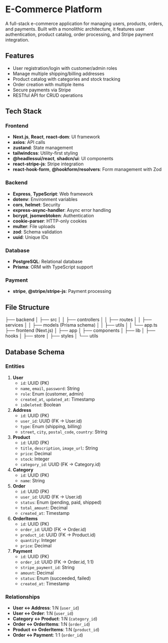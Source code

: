 # E-Commerce Platform

A full-stack e-commerce application for managing users, products, orders, and payments. Built with a monolithic architecture, it features user authentication, product catalog, order processing, and Stripe payment integration.

## Features
- User registration/login with customer/admin roles
- Manage multiple shipping/billing addresses
- Product catalog with categories and stock tracking
- Order creation with multiple items
- Secure payments via Stripe
- RESTful API for CRUD operations

## Tech Stack

### Frontend
- **Next.js**, **React**, **react-dom**: UI framework
- **axios**: API calls
- **zustand**: State management
- **tailwindcss**: Utility-first styling
- **@headlessui/react**, **shadcn/ui**: UI components
- **react-stripe-js**: Stripe integration
- **react-hook-form**, **@hookform/resolvers**: Form management with Zod

### Backend
- **Express**, **TypeScript**: Web framework
- **dotenv**: Environment variables
- **cors**, **helmet**: Security
- **express-async-handler**: Async error handling
- **bcrypt**, **jsonwebtoken**: Authentication
- **cookie-parser**: HTTP-only cookies
- **multer**: File uploads
- **zod**: Schema validation
- **uuid**: Unique IDs

### Database
- **PostgreSQL**: Relational database
- **Prisma**: ORM with TypeScript support

### Payment
- **stripe**, **@stripe/stripe-js**: Payment processing

## File Structure

├── backend
│   ├── src
│   │   ├── controllers
│   │   ├── routes
│   │   ├── services
│   │   ├── models (Prisma schema)
│   │   ├── utils
│   │   └── app.ts
├── frontend (Next.js)
│   ├── app
│   ├── components
│   ├── lib
│   ├── hooks
│   ├── store
│   ├── styles
│   └── utils


## Database Schema

### Entities
1. **User**
   - `id`: UUID (PK)
   - `name`, `email`, `password`: String
   - `role`: Enum (customer, admin)
   - `created_at`, `updated_at`: Timestamp
   - `isDeleted`: Boolean
2. **Address**
   - `id`: UUID (PK)
   - `user_id`: UUID (FK → User.id)
   - `type`: Enum (shipping, billing)
   - `street`, `city`, `postal_code`, `country`: String
3. **Product**
   - `id`: UUID (PK)
   - `title`, `description`, `image_url`: String
   - `price`: Decimal
   - `stock`: Integer
   - `category_id`: UUID (FK → Category.id)
4. **Category**
   - `id`: UUID (PK)
   - `name`: String
5. **Order**
   - `id`: UUID (PK)
   - `user_id`: UUID (FK → User.id)
   - `status`: Enum (pending, paid, shipped)
   - `total_amount`: Decimal
   - `created_at`: Timestamp
6. **OrderItems**
   - `id`: UUID (PK)
   - `order_id`: UUID (FK → Order.id)
   - `product_id`: UUID (FK → Product.id)
   - `quantity`: Integer
   - `price`: Decimal
7. **Payment**
   - `id`: UUID (PK)
   - `order_id`: UUID (FK → Order.id, 1:1)
   - `stripe_payment_id`: String
   - `amount`: Decimal
   - `status`: Enum (succeeded, failed)
   - `created_at`: Timestamp

### Relationships
- **User ↔ Address**: 1:N (`user_id`)
- **User ↔ Order**: 1:N (`user_id`)
- **Category ↔ Product**: 1:N (`category_id`)
- **Order ↔ OrderItems**: 1:N (`order_id`)
- **Product ↔ OrderItems**: 1:N (`product_id`)
- **Order ↔ Payment**: 1:1 (`order_id`)

